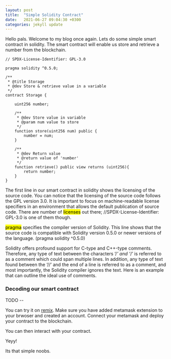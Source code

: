 ```yaml
---
layout: post
title:  "Simple Solidity Contract"
date:   2021-06-27 09:04:30 +0300
categories: jekyll update
---
```


Hello pals. Welcome to my blog once again. 
Lets do some simple smart contract in solidity. 
The smart contract will enable us store and retrieve a number from the blockchain.

	// SPDX-License-Identifier: GPL-3.0

	pragma solidity ^0.5.0;

	/**
	 * @title Storage
	 * @dev Store & retrieve value in a variable
	 */
	contract Storage {

	    uint256 number;

	    /**
	     * @dev Store value in variable
	     * @param num value to store
	     */
	    function store(uint256 num) public {
	        number = num;
	    }

	    /**
	     * @dev Return value 
	     * @return value of 'number'
	     */
	    function retrieve() public view returns (uint256){
	        return number;
	    }
	}

The first line in our smart contract in solidity shows the licensing of the source code. You can notice that the licensing of the source code follows the GPL version 3.0. It is important to focus on machine-readable license specifiers in an environment that allows the default publication of source code. 
There are number of <mark>licenses</mark> out there; //SPDX-License-Identifier: GPL-3.0 is one of them though. 

<mark>pragma</mark> specifies the compiler version of Solidity. This line shows that the source code is compatible with Solidity version 0.5.0 or newer versions of the language. (pragma solidity ^0.5.0)

 Solidity offers profound support for C-type and C++-type comments. Therefore, any type of text between the characters ‘/*’ and ‘*/’ is referred to as a comment which could span multiple lines. In addition, any type of text found between the ‘//’ and the end of a line is referred to as a comment, and most importantly, the Solidity compiler ignores the text. Here is an example that can outline the ideal use of comments.

### Decoding our smart contract

TODO -- 

You can try it on [remix]("https://remix.ethereum.org/").
Make sure you have added metamask extension to your brwoser and created an account. Connect your metamask and deploy your contract to the blockchain. 

You can then interact with your contract. 

Yeyy! 

Its that simple noobs.